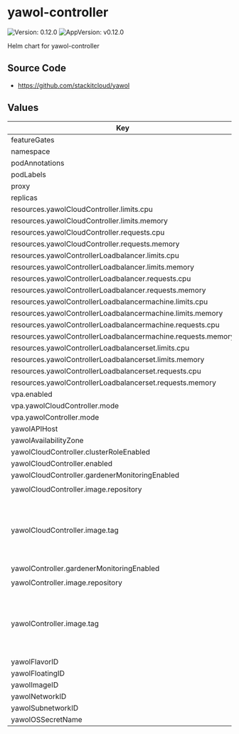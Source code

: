 # yawol-controller

![Version: 0.12.0](https://img.shields.io/badge/Version-0.12.0-informational?style=flat-square) ![AppVersion: v0.12.0](https://img.shields.io/badge/AppVersion-v0.12.0-informational?style=flat-square)

Helm chart for yawol-controller

## Source Code

* <https://github.com/stackitcloud/yawol>

## Values

| Key | Type | Default | Description |
|-----|------|---------|-------------|
| featureGates | object | `{}` |  |
| namespace | string | `"kube-system"` |  |
| podAnnotations | object | `{}` |  |
| podLabels | object | `{}` |  |
| proxy | object | `{}` |  |
| replicas | int | `1` |  |
| resources.yawolCloudController.limits.cpu | string | `"500m"` |  |
| resources.yawolCloudController.limits.memory | string | `"512Mi"` |  |
| resources.yawolCloudController.requests.cpu | string | `"100m"` |  |
| resources.yawolCloudController.requests.memory | string | `"64Mi"` |  |
| resources.yawolControllerLoadbalancer.limits.cpu | string | `"500m"` |  |
| resources.yawolControllerLoadbalancer.limits.memory | string | `"512Mi"` |  |
| resources.yawolControllerLoadbalancer.requests.cpu | string | `"100m"` |  |
| resources.yawolControllerLoadbalancer.requests.memory | string | `"64Mi"` |  |
| resources.yawolControllerLoadbalancermachine.limits.cpu | string | `"500m"` |  |
| resources.yawolControllerLoadbalancermachine.limits.memory | string | `"512Mi"` |  |
| resources.yawolControllerLoadbalancermachine.requests.cpu | string | `"100m"` |  |
| resources.yawolControllerLoadbalancermachine.requests.memory | string | `"64Mi"` |  |
| resources.yawolControllerLoadbalancerset.limits.cpu | string | `"500m"` |  |
| resources.yawolControllerLoadbalancerset.limits.memory | string | `"512Mi"` |  |
| resources.yawolControllerLoadbalancerset.requests.cpu | string | `"100m"` |  |
| resources.yawolControllerLoadbalancerset.requests.memory | string | `"64Mi"` |  |
| vpa.enabled | bool | `false` |  |
| vpa.yawolCloudController.mode | string | `"Auto"` |  |
| vpa.yawolController.mode | string | `"Auto"` |  |
| yawolAPIHost | string | `nil` |  |
| yawolAvailabilityZone | string | `""` |  |
| yawolCloudController.clusterRoleEnabled | bool | `true` |  |
| yawolCloudController.enabled | bool | `true` |  |
| yawolCloudController.gardenerMonitoringEnabled | bool | `false` |  |
| yawolCloudController.image.repository | string | `"ghcr.io/stackitcloud/yawol/yawol-cloud-controller"` |  |
| yawolCloudController.image.tag | string | `""` | Allows you to override the yawol version in this chart. Use at your own risk. |
| yawolController.gardenerMonitoringEnabled | bool | `false` |  |
| yawolController.image.repository | string | `"ghcr.io/stackitcloud/yawol/yawol-controller"` |  |
| yawolController.image.tag | string | `""` | Allows you to override the yawol version in this chart. Use at your own risk. |
| yawolFlavorID | string | `nil` |  |
| yawolFloatingID | string | `nil` |  |
| yawolImageID | string | `nil` |  |
| yawolNetworkID | string | `nil` |  |
| yawolSubnetworkID | string | `nil` |  |
| yawolOSSecretName | string | `nil` |  |

